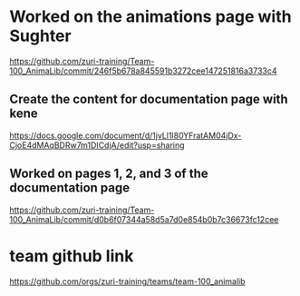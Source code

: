 # Worked on the animations page with Sughter
https://github.com/zuri-training/Team-100_AnimaLib/commit/246f5b678a845591b3272cee147251816a3733c4


## Create the content for documentation page with kene
https://docs.google.com/document/d/1jvLl1l80YFratAM04jDx-CjoE4dMAqBDRw7m1DICdjA/edit?usp=sharing


## Worked on pages 1, 2, and 3 of the documentation page
https://github.com/zuri-training/Team-100_AnimaLib/commit/d0b6f07344a58d5a7d0e854b0b7c36673fc12cee


# team github link
https://github.com/orgs/zuri-training/teams/team-100_animalib


